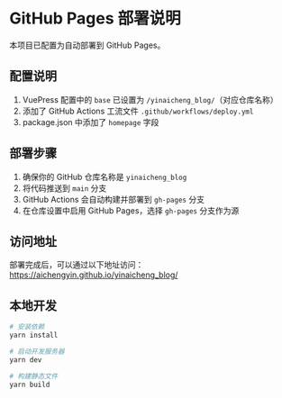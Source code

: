 # GitHub Pages 部署说明

本项目已配置为自动部署到 GitHub Pages。

## 配置说明

1. VuePress 配置中的 `base` 已设置为 `/yinaicheng_blog/`（对应仓库名称）
2. 添加了 GitHub Actions 工流文件 `.github/workflows/deploy.yml`
3. package.json 中添加了 `homepage` 字段

## 部署步骤

1. 确保你的 GitHub 仓库名称是 `yinaicheng_blog`
2. 将代码推送到 `main` 分支
3. GitHub Actions 会自动构建并部署到 `gh-pages` 分支
4. 在仓库设置中启用 GitHub Pages，选择 `gh-pages` 分支作为源

## 访问地址

部署完成后，可以通过以下地址访问：
https://aichengyin.github.io/yinaicheng_blog/

## 本地开发

```bash
# 安装依赖
yarn install

# 启动开发服务器
yarn dev

# 构建静态文件
yarn build
```